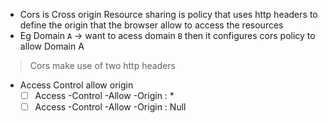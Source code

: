 

- Cors is Cross origin  Resource sharing is policy that uses http headers to define the origin that the browser allow to access the resources
- Eg Domain `A` -> want to acess domain `B` then it  configures cors policy to allow Domain A

> Cors make use of two http headers

- Access Control allow origin 
	- [ ] Access -Control -Allow -Origin : *
	- [ ] Access -Control -Allow -Origin : Null